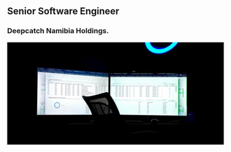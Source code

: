 ## Senior Software Engineer
### Deepcatch Namibia Holdings.

<img src="https://github.com/ROK862/ROK862/blob/main/273770370_5351167638244929_1830095388855464121_n.jpg" />
